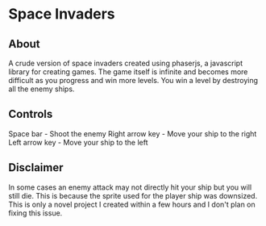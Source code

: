 # Space Invaders

## About
A crude version of space invaders created using phaserjs, a javascript library for creating games. The game itself is infinite and becomes more difficult as you progress and win more levels. You win a level by destroying all the enemy ships.

## Controls
Space bar - Shoot the enemy
Right arrow key - Move your ship to the right
Left arrow key - Move your ship to the left

## Disclaimer
In some cases an enemy attack may not directly hit your ship but you will still die. This is because the sprite used for the player ship was downsized. This is only a novel project I created within a few hours and I don\'t plan on fixing this issue.